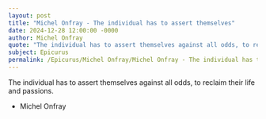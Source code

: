 ```yaml
---
layout: post
title: "Michel Onfray - The individual has to assert themselves"
date: 2024-12-28 12:00:00 -0000
author: Michel Onfray
quote: "The individual has to assert themselves against all odds, to reclaim their life and passions."
subject: Epicurus
permalink: /Epicurus/Michel Onfray/Michel Onfray - The individual has to assert themselves
---
```


The individual has to assert themselves against all odds, to reclaim their life and passions.

- Michel Onfray
